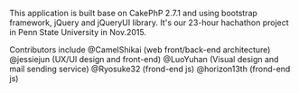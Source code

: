 This application is built base on CakePhP 2.7.1 and using bootstrap framework, jQuery and jQueryUI library. It's our 23-hour hachathon project in Penn State University in Nov.2015.

Contributors include @CamelShikai (web front/back-end architecture) @jessiejun (UX/UI design and front-end) @LuoYuhan (Visual design and mail sending service) @Ryosuke32 (frond-end js) @horizon13th (frond-end js)
